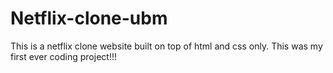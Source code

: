 # Netflix-clone-ubm
This is a netflix clone website built on top of html and css only.
This was my first ever coding project!!!
